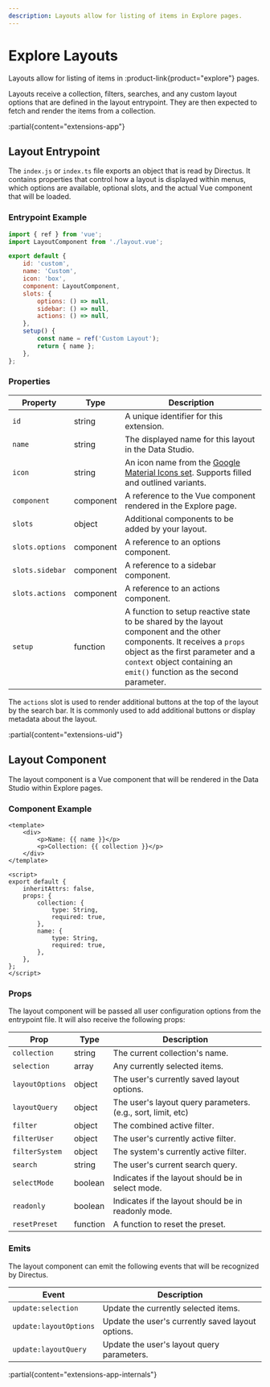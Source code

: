 ```yaml
---
description: Layouts allow for listing of items in Explore pages.
---
```


# Explore Layouts

Layouts allow for listing of items in :product-link{product="explore"} pages.

Layouts receive a collection, filters, searches, and any custom layout options that are defined in the layout entrypoint. They are then expected to fetch and render the items from a collection.

<!-- TODO: Image -->

:partial{content="extensions-app"}

## Layout Entrypoint

The `index.js` or `index.ts` file exports an object that is read by Directus. It contains properties that control how a layout is displayed within menus, which options are available, optional slots, and the actual Vue component that will be loaded.

### Entrypoint Example

```js
import { ref } from 'vue';
import LayoutComponent from './layout.vue';

export default {
	id: 'custom',
	name: 'Custom',
	icon: 'box',
	component: LayoutComponent,
	slots: {
		options: () => null,
		sidebar: () => null,
		actions: () => null,
	},
	setup() {
		const name = ref('Custom Layout');
		return { name };
	},
};
```

### Properties

| Property        | Type      | Description                                                                                                                                                                                                                           |
| --------------- | --------- | ------------------------------------------------------------------------------------------------------------------------------------------------------------------------------------------------------------------------------------- |
| `id`            | string    | A unique identifier for this extension.                                                                                                                                                                                               |
| `name`          | string    | The displayed name for this layout in the Data Studio.                                                                                                                                                                                |
| `icon`          | string    | An icon name from the [Google Material Icons set](https://fonts.google.com/icons). Supports filled and outlined variants.                                                                                                             |
| `component`     | component | A reference to the Vue component rendered in the Explore page.                                                                                                                                                                        |
| `slots`         | object    | Additional components to be added by your layout.                                                                                                                                                                                     |
| `slots.options` | component | A reference to an options component.                                                                                                                                                                                                  |
| `slots.sidebar` | component | A reference to a sidebar component.                                                                                                                                                                                                   |
| `slots.actions` | component | A reference to an actions component.                                                                                                                                                                                                  |
| `setup`         | function  | A function to setup reactive state to be shared by the layout component and the other components. It receives a `props` object as the first parameter and a `context` object containing an `emit()` function as the second parameter. |

The `actions` slot is used to render additional buttons at the top of the layout by the search bar. It is commonly used to add additional buttons or display metadata about the layout.

:partial{content="extensions-uid"}

## Layout Component

The layout component is a Vue component that will be rendered in the Data Studio within Explore pages. 

### Component Example

```vue
<template>
	<div>
		<p>Name: {{ name }}</p>
		<p>Collection: {{ collection }}</p>
	</div>
</template>

<script>
export default {
	inheritAttrs: false,
	props: {
		collection: {
			type: String,
			required: true,
		},
		name: {
			type: String,
			required: true,
		},
	},
};
</script>
```

### Props

The layout component will be passed all user configuration options from the entrypoint file. It will also receive the following props: 

| Prop            | Type     | Description                                                  |
| --------------- | -------- | ------------------------------------------------------------ |
| `collection`    | string   | The current collection's name.                               |
| `selection`     | array    | Any currently selected items.                                |
| `layoutOptions` | object   | The user's currently saved layout options.                   |
| `layoutQuery`   | object   | The user's layout query parameters. (e.g., sort, limit, etc) |
| `filter`        | object   | The combined active filter.                                  |
| `filterUser`    | object   | The user's currently active filter.                          |
| `filterSystem`  | object   | The system's currently active filter.                        |
| `search`        | string   | The user's current search query.                             |
| `selectMode`    | boolean  | Indicates if the layout should be in select mode.            |
| `readonly`      | boolean  | Indicates if the layout should be in readonly mode.          |
| `resetPreset`   | function | A function to reset the preset.                              |

### Emits

The layout component can emit the following events that will be recognized by Directus.

| Event                  | Description                                           |
|------------------------|-------------------------------------------------------|
| `update:selection`     | Update the currently selected items.                  |
| `update:layoutOptions` | Update the user's currently saved layout options.     |
| `update:layoutQuery`   | Update the user's layout query parameters.            |

:partial{content="extensions-app-internals"}